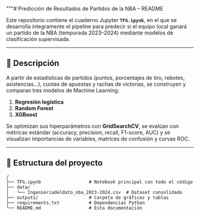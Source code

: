 """# Predicción de Resultados de Partidos de la NBA – README  

Este repositorio contiene el cuaderno Jupyter **`TFG.ipynb`**, en el que se desarrolla íntegramente el pipeline para predecir si el equipo local ganará un partido de la NBA (temporada 2023–2024) mediante modelos de clasificación supervisada.

---

## 📄 Descripción

A partir de estadísticas de partidos (puntos, porcentajes de tiro, rebotes, asistencias…), cuotas de apuestas y rachas de victorias, se construyen y comparan tres modelos de Machine Learning:

1. **Regresión logística**  
2. **Random Forest**  
3. **XGBoost**  

Se optimizan sus hiperparámetros con **GridSearchCV**, se evalúan con métricas estándar (accuracy, precision, recall, F1-score, AUC) y se visualizan importancias de variables, matrices de confusión y curvas ROC.

---

## 📂 Estructura del proyecto

```text
/
├── TFG.ipynb                  # Notebook principal con todo el código
├── data/
│   └── Ingenieriadeldato_nba_2023-2024.csv  # Dataset consolidado
├── outputs/                   # Carpeta de gráficos y tablas
├── requirements.txt           # Dependencias Python
└── README.md                  # Esta documentación
